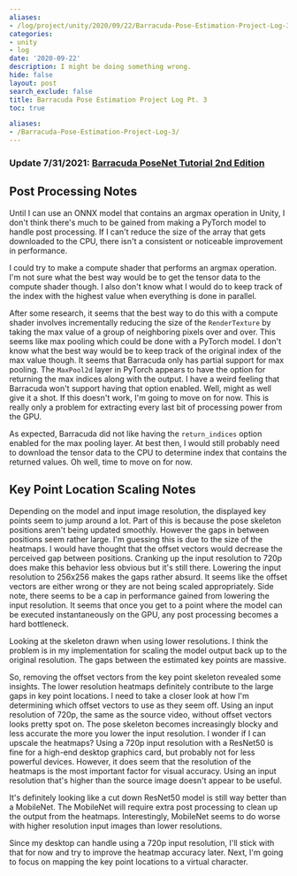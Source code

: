 ```yaml
---
aliases:
- /log/project/unity/2020/09/22/Barracuda-Pose-Estimation-Project-Log-3
categories:
- unity
- log
date: '2020-09-22'
description: I might be doing something wrong.
hide: false
layout: post
search_exclude: false
title: Barracuda Pose Estimation Project Log Pt. 3
toc: true

aliases:
- /Barracuda-Pose-Estimation-Project-Log-3/
---
```


### Update 7/31/2021: [Barracuda PoseNet Tutorial 2nd Edition](../../barracuda-posenet-tutorial-v2/part-1/)

## Post Processing Notes

Until I can use an ONNX model that contains an argmax operation in Unity, I don't think there's much to be gained from making a PyTorch model to handle post processing. If I can't reduce the size of the array that gets downloaded to the CPU, there isn't a consistent or noticeable improvement in performance.

I could try to make a compute shader that performs an argmax operation. I'm not sure what the best way would be to get the tensor data to the compute shader though. I also don't know what I would do to keep track of the index with the highest value when everything is done in parallel.

After some research, it seems that the best way to do this with a compute shader involves incrementally reducing the size of the `RenderTexture` by taking the max value of a group of neighboring pixels over and over. This seems like max pooling which could be done with a PyTorch model. I don't know what the best way would be to keep track of the original index of the max value though. It seems that Barracuda only has partial support for max pooling. The `MaxPool2d` layer in PyTorch appears to have the option for returning the max indices along with the output. I have a weird feeling that Barracuda won't support having that option enabled. Well, might as well give it a shot. If this doesn't work, I'm going to move on for now. This is really only a problem for extracting every last bit of processing power from the GPU.

As expected, Barracuda did not like having the `return_indices` option enabled for the max pooling layer. At best then, I would still probably need to download the tensor data to the CPU to determine index that contains the returned values. Oh well, time to move on for now.

## Key Point Location Scaling Notes


Depending on the model and input image resolution, the displayed key points seem to jump around a lot. Part of this is because the pose skeleton positions aren't being updated smoothly. However the gaps in between positions seem rather large. I'm guessing this is due to the size of the heatmaps. I would have thought that the offset vectors would decrease the perceived gap between positions. Cranking up the input resolution to 720p does make this behavior less obvious but it's still there. Lowering the input resolution to 256x256 makes the gaps rather absurd. It seems like the offset vectors are either wrong or they are not being scaled appropriately. Side note, there seems to be a cap in performance gained from lowering the input resolution. It seems that once you get to a point where the model can be executed instantaneously on the GPU, any post processing becomes a hard bottleneck.

Looking at the skeleton drawn when using lower resolutions. I think the problem is in my implementation for scaling the model output back up to the original resolution. The gaps between the estimated key points are massive.

So, removing the offset vectors from the key point skeleton revealed some insights. The lower resolution heatmaps definitely contribute to the large gaps in key point locations. I need to take a closer look at how I'm determining which offset vectors to use as they seem off. Using an input resolution of 720p, the same as the source video, without offset vectors looks pretty spot on. The pose skeleton becomes increasingly blocky and less accurate the more you lower the input resolution. I wonder if I can upscale the heatmaps? Using a 720p input resolution with a ResNet50 is fine for a high-end desktop graphics card, but probably not for less powerful devices. However, it does seem that the resolution of the heatmaps is the most important factor for visual accuracy. Using an input resolution that's higher than the source image doesn't appear to be useful.

It's definitely looking like a cut down ResNet50 model is still way better than a MobileNet. The MobileNet will require extra post processing to clean up the output from the heatmaps. Interestingly, MobileNet seems to do worse with higher resolution input images than lower resolutions.

Since my desktop can handle using a 720p input resolution, I'll stick with that for now and try to improve the heatmap accuracy later. Next, I'm going to focus on mapping the key point locations to a virtual character.











<!-- Cloudflare Web Analytics --><script defer src='https://static.cloudflareinsights.com/beacon.min.js' data-cf-beacon='{"token": "56b8d2f624604c4891327b3c0d9f6703"}'></script><!-- End Cloudflare Web Analytics -->